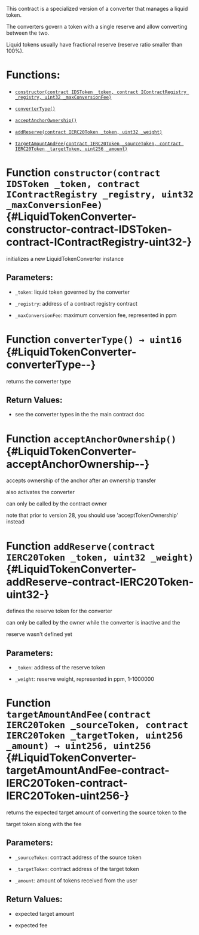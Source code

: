 This contract is a specialized version of a converter that manages a liquid token.

The converters govern a token with a single reserve and allow converting between the two.

Liquid tokens usually have fractional reserve (reserve ratio smaller than 100%).

# Functions:

- [`constructor(contract IDSToken _token, contract IContractRegistry _registry, uint32 _maxConversionFee)`](#LiquidTokenConverter-constructor-contract-IDSToken-contract-IContractRegistry-uint32-)

- [`converterType()`](#LiquidTokenConverter-converterType--)

- [`acceptAnchorOwnership()`](#LiquidTokenConverter-acceptAnchorOwnership--)

- [`addReserve(contract IERC20Token _token, uint32 _weight)`](#LiquidTokenConverter-addReserve-contract-IERC20Token-uint32-)

- [`targetAmountAndFee(contract IERC20Token _sourceToken, contract IERC20Token _targetToken, uint256 _amount)`](#LiquidTokenConverter-targetAmountAndFee-contract-IERC20Token-contract-IERC20Token-uint256-)

# Function `constructor(contract IDSToken _token, contract IContractRegistry _registry, uint32 _maxConversionFee)` {#LiquidTokenConverter-constructor-contract-IDSToken-contract-IContractRegistry-uint32-}

initializes a new LiquidTokenConverter instance

## Parameters:

- `_token`:              liquid token governed by the converter

- `_registry`:           address of a contract registry contract

- `_maxConversionFee`:   maximum conversion fee, represented in ppm

# Function `converterType() → uint16` {#LiquidTokenConverter-converterType--}

returns the converter type

## Return Values:

- see the converter types in the the main contract doc

# Function `acceptAnchorOwnership()` {#LiquidTokenConverter-acceptAnchorOwnership--}

accepts ownership of the anchor after an ownership transfer

also activates the converter

can only be called by the contract owner

note that prior to version 28, you should use 'acceptTokenOwnership' instead

# Function `addReserve(contract IERC20Token _token, uint32 _weight)` {#LiquidTokenConverter-addReserve-contract-IERC20Token-uint32-}

defines the reserve token for the converter

can only be called by the owner while the converter is inactive and the

reserve wasn't defined yet

## Parameters:

- `_token`:   address of the reserve token

- `_weight`:  reserve weight, represented in ppm, 1-1000000

# Function `targetAmountAndFee(contract IERC20Token _sourceToken, contract IERC20Token _targetToken, uint256 _amount) → uint256, uint256` {#LiquidTokenConverter-targetAmountAndFee-contract-IERC20Token-contract-IERC20Token-uint256-}

returns the expected target amount of converting the source token to the

target token along with the fee

## Parameters:

- `_sourceToken`: contract address of the source token

- `_targetToken`: contract address of the target token

- `_amount`:      amount of tokens received from the user

## Return Values:

- expected target amount

- expected fee

